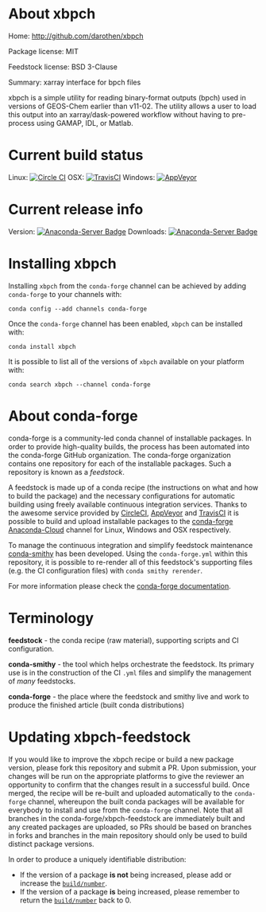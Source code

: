 About xbpch
===========

Home: http://github.com/darothen/xbpch

Package license: MIT

Feedstock license: BSD 3-Clause

Summary: xarray interface for bpch files

xbpch is a simple utility for reading binary-format outputs (bpch)
used in versions of GEOS-Chem earlier than v11-02. The utility allows
a user to load this output into an xarray/dask-powered workflow
without having to pre-process using GAMAP, IDL, or Matlab.


Current build status
====================

Linux: [![Circle CI](https://circleci.com/gh/conda-forge/xbpch-feedstock.svg?style=shield)](https://circleci.com/gh/conda-forge/xbpch-feedstock)
OSX: [![TravisCI](https://travis-ci.org/conda-forge/xbpch-feedstock.svg?branch=master)](https://travis-ci.org/conda-forge/xbpch-feedstock)
Windows: [![AppVeyor](https://ci.appveyor.com/api/projects/status/github/conda-forge/xbpch-feedstock?svg=True)](https://ci.appveyor.com/project/conda-forge/xbpch-feedstock/branch/master)

Current release info
====================
Version: [![Anaconda-Server Badge](https://anaconda.org/conda-forge/xbpch/badges/version.svg)](https://anaconda.org/conda-forge/xbpch)
Downloads: [![Anaconda-Server Badge](https://anaconda.org/conda-forge/xbpch/badges/downloads.svg)](https://anaconda.org/conda-forge/xbpch)

Installing xbpch
================

Installing `xbpch` from the `conda-forge` channel can be achieved by adding `conda-forge` to your channels with:

```
conda config --add channels conda-forge
```

Once the `conda-forge` channel has been enabled, `xbpch` can be installed with:

```
conda install xbpch
```

It is possible to list all of the versions of `xbpch` available on your platform with:

```
conda search xbpch --channel conda-forge
```


About conda-forge
=================

conda-forge is a community-led conda channel of installable packages.
In order to provide high-quality builds, the process has been automated into the
conda-forge GitHub organization. The conda-forge organization contains one repository
for each of the installable packages. Such a repository is known as a *feedstock*.

A feedstock is made up of a conda recipe (the instructions on what and how to build
the package) and the necessary configurations for automatic building using freely
available continuous integration services. Thanks to the awesome service provided by
[CircleCI](https://circleci.com/), [AppVeyor](http://www.appveyor.com/)
and [TravisCI](https://travis-ci.org/) it is possible to build and upload installable
packages to the [conda-forge](https://anaconda.org/conda-forge)
[Anaconda-Cloud](http://docs.anaconda.org/) channel for Linux, Windows and OSX respectively.

To manage the continuous integration and simplify feedstock maintenance
[conda-smithy](http://github.com/conda-forge/conda-smithy) has been developed.
Using the ``conda-forge.yml`` within this repository, it is possible to re-render all of
this feedstock's supporting files (e.g. the CI configuration files) with ``conda smithy rerender``.

For more information please check the [conda-forge documentation](https://conda-forge.org/docs/).

Terminology
===========

**feedstock** - the conda recipe (raw material), supporting scripts and CI configuration.

**conda-smithy** - the tool which helps orchestrate the feedstock.
                   Its primary use is in the construction of the CI ``.yml`` files
                   and simplify the management of *many* feedstocks.

**conda-forge** - the place where the feedstock and smithy live and work to
                  produce the finished article (built conda distributions)


Updating xbpch-feedstock
========================

If you would like to improve the xbpch recipe or build a new
package version, please fork this repository and submit a PR. Upon submission,
your changes will be run on the appropriate platforms to give the reviewer an
opportunity to confirm that the changes result in a successful build. Once
merged, the recipe will be re-built and uploaded automatically to the
`conda-forge` channel, whereupon the built conda packages will be available for
everybody to install and use from the `conda-forge` channel.
Note that all branches in the conda-forge/xbpch-feedstock are
immediately built and any created packages are uploaded, so PRs should be based
on branches in forks and branches in the main repository should only be used to
build distinct package versions.

In order to produce a uniquely identifiable distribution:
 * If the version of a package **is not** being increased, please add or increase
   the [``build/number``](http://conda.pydata.org/docs/building/meta-yaml.html#build-number-and-string).
 * If the version of a package **is** being increased, please remember to return
   the [``build/number``](http://conda.pydata.org/docs/building/meta-yaml.html#build-number-and-string)
   back to 0.